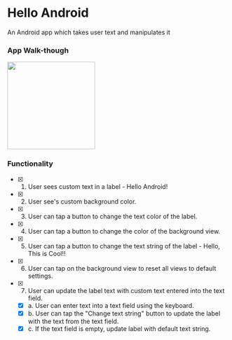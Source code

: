 # Hello Android
An Android app which takes user text and manipulates it

### App Walk-though

<img src="https://media.giphy.com/media/dCCYJPBvxS10gtm7SH/giphy.gif" width=200><br>


### Functionality

- [x] 1. User sees custom text in a label - Hello Android!
- [x] 2. User see's custom background color.
- [x] 3. User can tap a button to change the text color of the label.
- [x] 4. User can tap a button to change the color of the background view.  
- [x] 5. User can tap a button to change the text string of the label - Hello, This is Cool!!
- [x] 6. User can tap on the background view to reset all views to default settings.  
- [x] 7. User can update the label text with custom text entered into the text field.  
   - [x] a. User can enter text into a text field using the keyboard.  
   - [x] b. User can tap the "Change text string" button to update the label with the text from the text field.  
   - [x] c. If the text field is empty, update label with default text string.  
